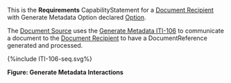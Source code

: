 This is the **Requirements** CapabilityStatement for a [Document Recipient](1331_actors_and_transactions.html#133113-document-recipient) with Generate Metadata Option declared [Option](1332_actor_options.html). 

The [Document Source](1331_actors_and_transactions.html#133111-document-source) uses the [Generate Metadata ITI-106](ITI-106.html) to communicate a document to the [Document Recipient](1331_actors_and_transactions.html#133113-document-recipient) to have a DocumentReference generated and processed.

<div>
{%include ITI-106-seq.svg%}
</div>

<div style="clear: left"/>

**Figure: Generate Metadata Interactions**




